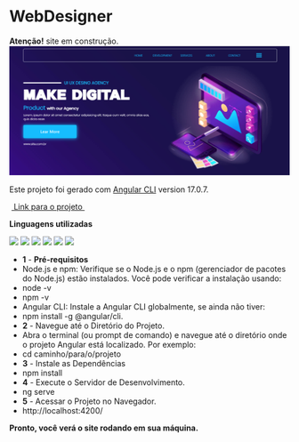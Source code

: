 # WebDesigner
**Atenção!** site em construção.
![Descrição da Imagem](https://github.com/EriveltonMGit/Web_designer/raw/main/src/assets/img_capa.png)

Este projeto foi gerado com [Angular CLI](https://github.com/angular/angular-cli) version 17.0.7.


&nbsp;<a href="https://calm-web-designer.netlify.app/">
Link para o projeto 
</a>&nbsp;

**Linguagens utilizadas**


 <div display="flex" >
<img width="27" higth="27"   src="https://cdn.jsdelivr.net/gh/devicons/devicon@latest/icons/javascript/javascript-original.svg" />
<img width="27" higth="27"  src="https://cdn.jsdelivr.net/gh/devicons/devicon@latest/icons/html5/html5-original.svg" />
<img width="27" higth="27" src="https://cdn.jsdelivr.net/gh/devicons/devicon@latest/icons/css3/css3-original.svg" />   
<img width="30" higth="30" src="https://cdn.jsdelivr.net/gh/devicons/devicon@latest/icons/bootstrap/bootstrap-original-wordmark.svg" />
<img width="30" higth="30" src="https://cdn.jsdelivr.net/gh/devicons/devicon@latest/icons/angularmaterial/angularmaterial-original.svg" />
<img width="30" higth="30" src="https://cdn.jsdelivr.net/gh/devicons/devicon@latest/icons/nodejs/nodejs-original-wordmark.svg" />

          
</div>





- **1** - **Pré-requisitos**
- Node.js e npm: Verifique se o Node.js e o npm (gerenciador de pacotes do Node.js) estão instalados. Você pode verificar a instalação usando:
- node -v
- npm -v
- Angular CLI: Instale a Angular CLI globalmente, se ainda não tiver:
- npm install -g @angular/cli.
- **2** - Navegue até o Diretório do Projeto.
- Abra o terminal (ou prompt de comando) e navegue até o diretório onde o projeto Angular está localizado. Por exemplo:
- cd caminho/para/o/projeto
- **3** - Instale as Dependências
- npm install
- **4** -  Execute o Servidor de Desenvolvimento.
- ng serve
- **5** - Acessar o Projeto no Navegador.
- http://localhost:4200/

**Pronto, você verá o site rodando em sua máquina.**


